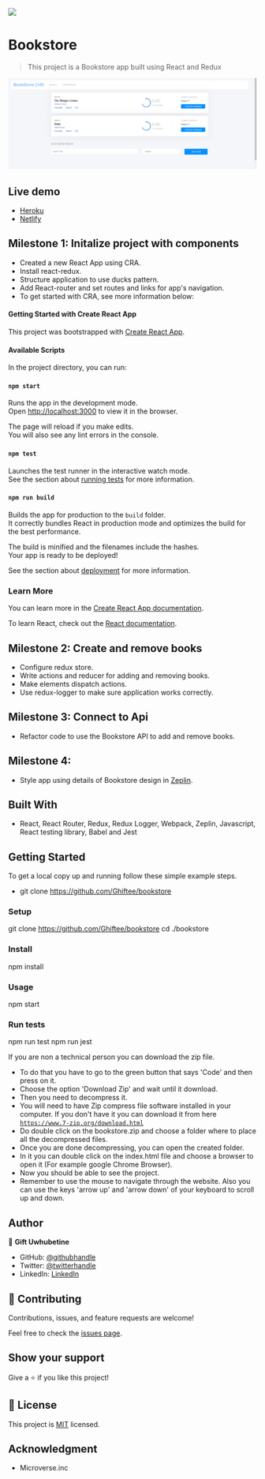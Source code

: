 ![](https://camo.githubusercontent.com/8a4ae3fb98faf74ddf78a6677ceaa6e8872f7f340f569b7c5e1aa9bcc4061d95/68747470733a2f2f696d672e736869656c64732e696f2f62616467652f4d6963726f76657273652d626c756576696f6c6574)

# Bookstore

> This project is a Bookstore app built using React and Redux

![screenshot](src/images/Screenshot.png)

## Live demo
- [Heroku](https://react-redux-bookstore-app.herokuapp.com/books)
- [Netlify](https://sleepy-bose-b9b89e.netlify.app/books)

## Milestone 1: Initalize project with components
- Created a new React App using CRA.
- Install react-redux.
- Structure application to use ducks pattern.
- Add React-router and set routes and links for app's navigation.
- To get started with CRA, see more information below:

#### Getting Started with Create React App

This project was bootstrapped with [Create React App](https://github.com/facebook/create-react-app).

#### Available Scripts

In the project directory, you can run:

#### `npm start`

Runs the app in the development mode.\
Open [http://localhost:3000](http://localhost:3000) to view it in the browser.

The page will reload if you make edits.\
You will also see any lint errors in the console.

#### `npm test`

Launches the test runner in the interactive watch mode.\
See the section about [running tests](https://facebook.github.io/create-react-app/docs/running-tests) for more information.

#### `npm run build`

Builds the app for production to the `build` folder.\
It correctly bundles React in production mode and optimizes the build for the best performance.

The build is minified and the filenames include the hashes.\
Your app is ready to be deployed!

See the section about [deployment](https://facebook.github.io/create-react-app/docs/deployment) for more information.

### Learn More

You can learn more in the [Create React App documentation](https://facebook.github.io/create-react-app/docs/getting-started).

To learn React, check out the [React documentation](https://reactjs.org/).

## Milestone 2: Create and remove books
- Configure redux store.
- Write actions and reducer for adding and removing books.
- Make elements dispatch actions.
- Use redux-logger to make sure application works correctly.

## Milestone 3: Connect to Api
- Refactor code to use the Bookstore API to add and remove books.

## Milestone 4: 
- Style app using details of Bookstore design in [Zeplin](https://app.zeplin.io/project/5b35a9e13227086040f8eb75/screen/5b695e29bb8c844f118f9378).

## Built With
- React, React Router, Redux, Redux Logger, Webpack, Zeplin, Javascript, React testing library, Babel and Jest

## Getting Started
To get a local copy up and running follow these simple example steps.
- git clone https://github.com/Ghiftee/bookstore

### Setup
git clone https://github.com/Ghiftee/bookstore
cd ./bookstore

### Install
npm install

### Usage
npm start

### Run tests
npm run test
npm run jest


If you are non a technical person you can download the zip file.

- To do that you have to go to the green button that says 'Code' and then press on it.
- Choose the option 'Download Zip' and wait until it download.
- Then you need to decompress it.
- You will need to have Zip compress file software installed in your computer. If you don't have it you can download it from here
  [`https://www.7-zip.org/download.html`](https://www.7-zip.org/download.html)
- Do double click on the bookstore.zip and choose a folder where to place all the decompressed files.
- Once you are done decompressing, you can open the created folder.
- In it you can double click on the index.html file and choose a browser to open it (For example google Chrome Browser).
- Now you should be able to see the project.
- Remember to use the mouse to navigate through the website. Also you can use the keys 'arrow up' and 'arrow down' of your keyboard to scroll up and down.

## Author
👤 **Gift Uwhubetine**

- GitHub: [@githubhandle](https://github.com/ghiftee)
- Twitter: [@twitterhandle](https://twitter.com/i_ghiftee)
- LinkedIn: [LinkedIn](https://linkedin.com/in/giftuwhubetine)

## 🤝 Contributing

Contributions, issues, and feature requests are welcome!

Feel free to check the [issues page](../../issues/).

## Show your support

Give a ⭐️ if you like this project!

## 📝 License

This project is [MIT](./MIT.md) licensed.

## Acknowledgment
- Microverse.inc